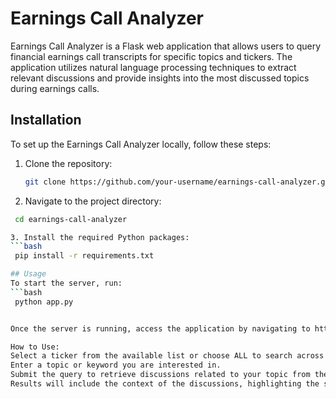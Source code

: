 # Earnings Call Analyzer

Earnings Call Analyzer is a Flask web application that allows users to query financial earnings call transcripts for specific topics and tickers. The application utilizes natural language processing techniques to extract relevant discussions and provide insights into the most discussed topics during earnings calls.

## Installation

To set up the Earnings Call Analyzer locally, follow these steps:

1. Clone the repository:
   ```bash
   git clone https://github.com/your-username/earnings-call-analyzer.git

2. Navigate to the project directory:
  ```bash
   cd earnings-call-analyzer

3. Install the required Python packages:
  ```bash
   pip install -r requirements.txt

## Usage
To start the server, run:
```bash
   python app.py


Once the server is running, access the application by navigating to http://127.0.0.1:5000/ in your web browser.

How to Use:
Select a ticker from the available list or choose ALL to search across all tickers.
Enter a topic or keyword you are interested in.
Submit the query to retrieve discussions related to your topic from the earnings call transcripts.
Results will include the context of the discussions, highlighting the sentences that mention your query alongside responses and metadata.
